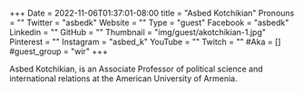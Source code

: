 
+++
Date = 2022-11-06T01:37:01-08:00
title = "Asbed Kotchikian"
Pronouns = ""
Twitter = "asbedk"
Website = ""
Type = "guest"
Facebook = "asbedk"
Linkedin = ""
GitHub = ""
Thumbnail = "img/guest/akotchikian-1.jpg"
Pinterest = ""
Instagram = "asbed_k"
YouTube = ""
Twitch = ""
#Aka = []
#guest_group = "wir"
+++

Asbed Kotchikian, is an Associate Professor of political science and international relations at the American University of Armenia.
